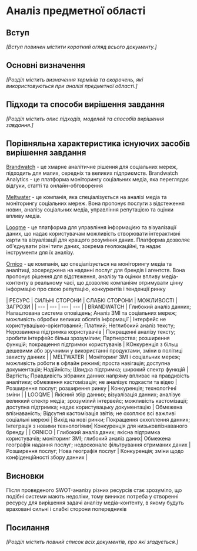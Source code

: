 # Аналіз предметної області

## Вступ

*[Вступ повинен містити короткий огляд всього документу.]*


## Основні визначення

*[Розділ містить визначення термінів та скорочень, які використовуються при аналізі предметної області.]*

## Підходи та способи вирішення завдання

*[Розділ містить опис підходів, моделей та способів вирішення завдання.]*

## Порівняльна характеристика існуючих засобів вирішення завдання

[Brandwatch](https://www.brandwatch.com/)  - це хмарне аналітичне рішення для соціальних мереж, підходить для малих, середніх та великих підприємств. Brandwatch Analytics - це платформа моніторингу соціальних медіа, яка переглядає відгуки, статті та онлайн-обговорення

[Meltwater](https://www.meltwater.com/en) - це компанія, яка спеціалізується на аналізі медіа та моніторингу соціальних мереж. Вона пропонує послуги з відстеження новин, аналізу соціальних медіа, управління репутацією та оцінки впливу медіа. 

[Looqme](https://uk.looqme.io/monitoring?utm_source=google&utm_medium=cpc&utm_campaign=g&utm_content=596883734538&utm_term=meltwater&gad_source=1&gclid=Cj0KCQjwjNS3BhChARIsAOxBM6rbyHK1x_Hae3G8AC-nBKe5-A_328Bc_6aZwPdngB2nO0ys2WNXn9saAhOJEALw_wcB) - це платформа для управління інформацією та візуалізації даних, що надає користувачам можливість створювати інтерактивні карти та візуалізації для кращого розуміння даних. Платформа дозволяє об'єднувати різні типи даних, зокрема геолокаційні, та надає інструменти для їх аналізу.

[Ornico](https://ornico.co/) - це компанія, що спеціалізується на моніторингу медіа та аналітиці, зосереджена на наданні послуг для брендів і агентств. Вона пропонує рішення для відстеження, аналізу та оцінки впливу медіа-контенту в реальному часі, що дозволяє компаніям отримувати цінну інформацію про свою репутацію, конкурентів і тенденції ринку

| РЕСУРС | СИЛЬНІ СТОРОНИ | СЛАБКІ СТОРОНИ | МОЖЛИВОСТІ | ЗАГРОЗИ |
| --- | --- | --- | --- |
| BRANDWATCH | Глибокий аналіз данних; Налаштована система оповіщень; Аналіз ЗМІ та соціальних мереж; можливість обробки великих обсягів інформації | Інтерфейс не користуваціько-орієнтований; Платний; Неглибокий аналіз тексту; Нерозвинена підтримка користувачів | Покращенні аналізу тексту; зробити інтерфейс більш зрозумілим; Партнерства; розширення функцій; покращення підтримки користувачів | КОнкуренція з більш дешевими або зручними у використанні продуктами, зміни в політиці захисту данних |
| MELTWATER | Моніторинг ЗМІ і соціальних мереж; можливість роботи в офлайн режимі; проста навігація; доступна документація; Надійність; Швидка підтримка; широкий спектр функцій | Вартість; Правдивість зібраних данних напряму впливає на правдивість аналітики; обмеження кастомізація; не аналізує подкасти та відео | Розширення послуг; розширення ринку | Конкуренція; технологічні зміни |
| LOOQME | Якісний збір данних; візуалізація данних; аналізує великкий спектр медіа; зрозумілий інтервейс; можливість кастомізації; доступна підтримка; надає користувацьку документацію | Обмежена впізнаваність; Відсутня кастомізація звітів; не охоплює всі важливі соціальні мережі | Вихід на нові ринки; Покращення оххоплення данних; Інтеграція з новими технологіями| Конкуренція для низьковпізнаваного бренду |
| ORNICO | Глибокий аналіз даних; якісна підтримка користувачів; моніторинг ЗМІ; глибокий аналіз даних| Обмежена географія надання послуг; недосконале фільтрування отриманих даних | Розширення послуг; Нова географія послуг | Конкуренція; зміни щодо конфіденційності збору данних |

## Висновки

Після проведеного SWOT-аналізу різних ресурсів стає зрозуміло, що подібні системи мають недоліки, тому виникає потреба у створенні ресурсу для вирішення задачі аналізу медіа-контенту, в якому будуть враховані сильні і слабкі сторони попередників

## Посилання

*[Розділ містить повний список всіх документів, про які згадується.]*
